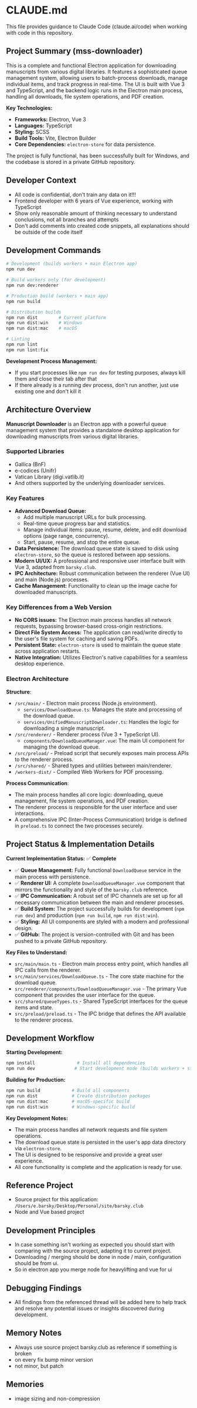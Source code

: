 # CLAUDE.md

This file provides guidance to Claude Code (claude.ai/code) when working with code in this repository.

## Project Summary (mss-downloader)

This is a complete and functional Electron application for downloading manuscripts from various digital libraries. It features a sophisticated queue management system, allowing users to batch-process downloads, manage individual items, and track progress in real-time. The UI is built with Vue 3 and TypeScript, and the backend logic runs in the Electron main process, handling all downloads, file system operations, and PDF creation.

**Key Technologies:**
- **Frameworks:** Electron, Vue 3
- **Languages:** TypeScript
- **Styling:** SCSS
- **Build Tools:** Vite, Electron Builder
- **Core Dependencies:** `electron-store` for data persistence.

The project is fully functional, has been successfully built for Windows, and the codebase is stored in a private GitHub repository.

## Developer Context
- All code is confidential, don't train any data on it!!!
- Frontend developer with 6 years of Vue experience, working with TypeScript
- Show only reasonable amount of thinking necessary to understand conclusions, not all branches and attempts
- Don't add comments into created code snippets, all explanations should be outside of the code itself

## Development Commands

```bash
# Development (builds workers + main Electron app)
npm run dev

# Build workers only (for development)  
npm run dev:renderer

# Production build (workers + main app)
npm run build

# Distribution builds
npm run dist        # Current platform
npm run dist:win    # Windows
npm run dist:mac    # macOS

# Linting
npm run lint
npm run lint:fix
```

**Development Process Management:**
- If you start processes like `npm run dev` for testing purposes, always kill them and close their tab after that
- If there already is a running dev process, don't run another, just use existing one and don't kill it

## Architecture Overview

**Manuscript Downloader** is an Electron app with a powerful queue management system that provides a standalone desktop application for downloading manuscripts from various digital libraries.

### Supported Libraries
- Gallica (BnF)
- e-codices (Unifr)
- Vatican Library (digi.vatlib.it)
- And others supported by the underlying downloader services.

### Key Features

- **Advanced Download Queue:**
  - Add multiple manuscript URLs for bulk processing.
  - Real-time queue progress bar and statistics.
  - Manage individual items: pause, resume, delete, and edit download options (page range, concurrency).
  - Start, pause, resume, and stop the entire queue.
- **Data Persistence:** The download queue state is saved to disk using `electron-store`, so the queue is restored between app sessions.
- **Modern UI/UX:** A professional and responsive user interface built with Vue 3, adapted from `barsky.club`.
- **IPC Architecture:** Robust communication between the renderer (Vue UI) and main (Node.js) processes.
- **Cache Management:** Functionality to clean up the image cache for downloaded manuscripts.

### Key Differences from a Web Version

- **No CORS issues:** The Electron main process handles all network requests, bypassing browser-based cross-origin restrictions.
- **Direct File System Access:** The application can read/write directly to the user's file system for caching and saving PDFs.
- **Persistent State:** `electron-store` is used to maintain the queue state across application restarts.
- **Native Integration:** Utilizes Electron's native capabilities for a seamless desktop experience.

### Electron Architecture

**Structure**:
- `/src/main/` - Electron main process (Node.js environment).
  - `services/DownloadQueue.ts`: Manages the state and processing of the download queue.
  - `services/UnifiedManuscriptDownloader.ts`: Handles the logic for downloading a single manuscript.
- `/src/renderer/` - Renderer process (Vue 3 + TypeScript UI).
  - `components/DownloadQueueManager.vue`: The main UI component for managing the download queue.
- `/src/preload/` - Preload script that securely exposes main process APIs to the renderer process.
- `/src/shared/` - Shared types and utilities between main/renderer.
- `/workers-dist/` - Compiled Web Workers for PDF processing.

**Process Communication**:
- The main process handles all core logic: downloading, queue management, file system operations, and PDF creation.
- The renderer process is responsible for the user interface and user interactions.
- A comprehensive IPC (Inter-Process Communication) bridge is defined in `preload.ts` to connect the two processes securely.

## Project Status & Implementation Details

**Current Implementation Status:** ✅ **Complete**
- ✅ **Queue Management:** Fully functional `DownloadQueue` service in the main process with persistence.
- ✅ **Renderer UI:** A complete `DownloadQueueManager.vue` component that mirrors the functionality and style of the `barsky.club` reference.
- ✅ **IPC Communication:** A robust set of IPC channels are set up for all necessary communication between the main and renderer processes.
- ✅ **Build System:** The project successfully builds for development (`npm run dev`) and production (`npm run build`, `npm run dist:win`).
- ✅ **Styling:** All UI components are styled with a modern and professional design.
- ✅ **GitHub:** The project is version-controlled with Git and has been pushed to a private GitHub repository.

**Key Files to Understand:**
- `src/main/main.ts` - Electron main process entry point, which handles all IPC calls from the renderer.
- `src/main/services/DownloadQueue.ts` - The core state machine for the download queue.
- `src/renderer/components/DownloadQueueManager.vue` - The primary Vue component that provides the user interface for the queue.
- `src/shared/queueTypes.ts` - Shared TypeScript interfaces for the queue items and state.
- `src/preload/preload.ts` - The IPC bridge that defines the API available to the renderer process.

## Development Workflow

**Starting Development:**
```bash
npm install                # Install all dependencies
npm run dev               # Start development mode (builds workers + starts Electron)
```

**Building for Production:**
```bash
npm run build            # Build all components
npm run dist             # Create distribution packages
npm run dist:mac         # macOS-specific build
npm run dist:win         # Windows-specific build
```

**Key Development Notes:**
- The main process handles all network requests and file system operations.
- The download queue state is persisted in the user's app data directory via `electron-store`.
- The UI is designed to be responsive and provide a great user experience.
- All core functionality is complete and the application is ready for use.

## Reference Project
- Source project for this application: `/Users/e.barsky/Desktop/Personal/site/barsky.club`
- Node and Vue based project

## Development Principles
- In case something isn't working as expected you should start with comparing with the source project, adapting it to current project.
- Downloading / merging should be done in node / main, configuration should be from ui.
- So in electron app you merge node for heavylifting and vue for ui

## Debugging Findings

- All findings from the referenced thread will be added here to help track and resolve any potential issues or insights discovered during development.

## Memory Notes
- Always use source project barsky.club as reference if something is broken
- on every fix bump minor version
- not minor, but patch

## Memories
- image sizing and non-compression